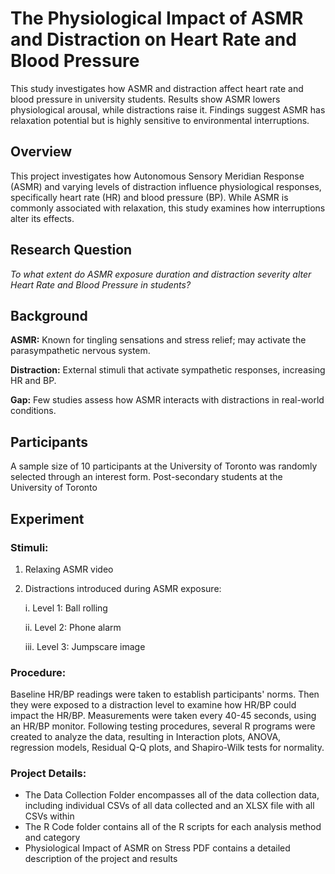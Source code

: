 # The Physiological Impact of ASMR and Distraction on Heart Rate and Blood Pressure
This study investigates how ASMR and distraction affect heart rate and blood pressure in university students. Results show ASMR lowers physiological arousal, while distractions raise it. Findings suggest ASMR has relaxation potential but is highly sensitive to environmental interruptions.

## Overview

This project investigates how Autonomous Sensory Meridian Response (ASMR) and varying levels of distraction influence physiological responses, specifically heart rate (HR) and blood pressure (BP). While ASMR is commonly associated with relaxation, this study examines how interruptions alter its effects.

## Research Question

*To what extent do ASMR exposure duration and distraction severity alter Heart Rate and Blood Pressure in students?*

## Background

**ASMR:** Known for tingling sensations and stress relief; may activate the parasympathetic nervous system.

**Distraction:** External stimuli that activate sympathetic responses, increasing HR and BP.

**Gap:** Few studies assess how ASMR interacts with distractions in real-world conditions.

## Participants

A sample size of 10 participants at the University of Toronto was randomly selected through an interest form.
Post-secondary students at the University of Toronto

## Experiment

### Stimuli:

1. Relaxing ASMR video

2. Distractions introduced during ASMR exposure:

    i. Level 1: Ball rolling

    ii. Level 2: Phone alarm

    iii. Level 3: Jumpscare image

### Procedure:

Baseline HR/BP readings were taken to establish participants' norms. Then they were exposed to a distraction level to examine how HR/BP could impact the HR/BP. Measurements were taken every 40-45 seconds, using an HR/BP monitor. Following testing procedures, several R programs were created to analyze the data, resulting in Interaction plots, ANOVA, regression models, Residual Q-Q plots, and Shapiro-Wilk tests for normality. 


### Project Details:

- The Data Collection Folder encompasses all of the data collection data, including individual CSVs of all data collected and an XLSX file with all CSVs within
- The R Code folder contains all of the R scripts for each analysis method and category
- Physiological Impact of ASMR on Stress PDF contains a detailed description of the project and results



